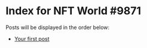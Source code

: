 # Index for NFT World #9871
Posts will be displayed in the order below:

- [Your first post](./001-first.md)

